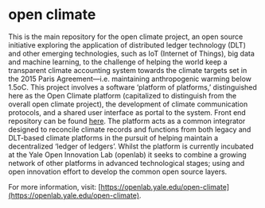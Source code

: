 # open climate

This is the main repository for the open climate project, an open source initiative exploring the application of distributed ledger technology (DLT) and other emerging technologies, such as IoT (Internet of Things), big data and machine learning, to the challenge of helping the world keep a transparent climate accounting system towards the climate targets set in the 2015 Paris Agreement—i.e. maintaining anthropogenic warming below 1.5oC.
This project involves a software ‘platform of platforms,’ distinguished here as the Open Climate platform (capitalized to distinguish from the overall open climate project), the development of climate communication protocols, and a shared user interface as portal to the system. Front end repository can be found [here](https://github.com/YaleOpenLab/openx-frontend). The platform acts as a common integrator designed to reconcile climate records and functions from both legacy and DLT-based climate platforms in the pursuit of helping maintain a decentralized ‘ledger of ledgers’. 
Whilst the platform is currently incubated at the Yale Open Innovation Lab (openlab) it seeks to combine a growing network of other platforms in advanced technological stages; using and open innovation effort to develop the common open source layers. 

For more information, visit: [https://openlab.yale.edu/open-climate](https://openlab.yale.edu/open-climate).
